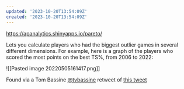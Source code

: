 ```yaml
---
updated: '2023-10-20T13:54:09Z'
created: '2023-10-20T13:54:09Z'
---
```

https://apanalytics.shinyapps.io/pareto/

Lets you calculate players who had the biggest outlier games in several different dimensions. For example, here is a graph of the players who scored the most points on the best TS%, from 2006 to 2022:

![[Pasted image 20220505161417.png]]

Found via a Tom Bassine [@tvbassine](https://twitter.com/tvbassine) retweet of [this tweet](https://twitter.com/anpatt7/status/1522305899225772035)